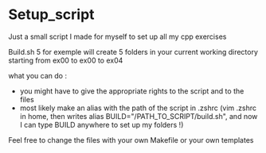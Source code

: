 # Setup_script
Just a small script I made for myself to set up all my cpp exercises

Build.sh 5 for exemple will create 5 folders in your current working directory starting from ex00
to ex00 to ex04

what you can do :
- you might have to give the appropriate rights to the script and to the files
- most likely make an alias with the path of the script in .zshrc
(vim .zshrc in home, then writes alias BUILD="/PATH_TO_SCRIPT/build.sh", and now I can type BUILD anywhere to set up my folders !)

Feel free to change the files with your own Makefile or your own templates




